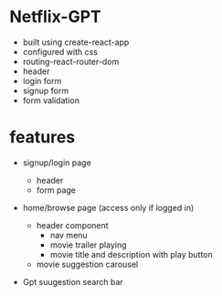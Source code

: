 # Netflix-GPT

- built using create-react-app
- configured with css
- routing-react-router-dom
- header
- login form
- signup form
- form validation

# features

- signup/login page
  - header
  - form page
- home/browse page (access only if logged in)

  - header component
    - nav menu
    - movie trailer playing
    - movie title and description with play button
  - movie suggestion carousel

- Gpt suugestion search bar
